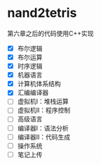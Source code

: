 # nand2tetris

第六章之后的代码使用C++实现

- [x] 布尔逻辑
- [x] 布尔运算
- [x] 时序逻辑
- [x] 机器语言
- [x] 计算机体系结构
- [x] 汇编编译器
- [ ] 虚拟机Ⅰ：堆栈运算
- [ ] 虚拟机Ⅱ：程序控制
- [ ] 高级语言
- [ ] 编译器Ⅰ：语法分析
- [ ] 编译器Ⅱ：代码生成
- [ ] 操作系统
- [ ] 笔记上传
